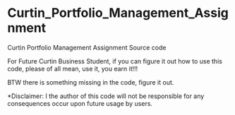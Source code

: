 # Curtin_Portfolio_Management_Assignment
Curtin Portfolio Management Assignment Source code

For Future Curtin Business Student, if you can figure it out how to use this code, please of all mean, use it, you earn it!!!

BTW there is something missing in the code, figure it out.

*Disclaimer: I the author of this code will not be responsible for any consequences occur upon future usage by users. 